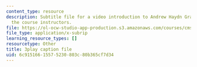 ```yaml
---
content_type: resource
description: Subtitle file for a video introduction to Andrew Haydn Grant, one of
  the course instructors.
file: https://ol-ocw-studio-app-production.s3.amazonaws.com/courses/cms-611j-creating-video-games-fall-2014/6c91516615575230803c80b365cf7d34_8TPJUR378f0.vtt
file_type: application/x-subrip
learning_resource_types: []
resourcetype: Other
title: 3play caption file
uid: 6c915166-1557-5230-803c-80b365cf7d34
---
```

